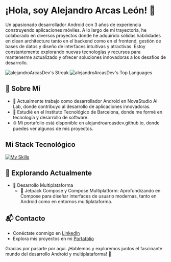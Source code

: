 # ¡Hola, soy Alejandro Arcas León! 👋

Un apasionado desarrollador Android con 3 años de experiencia construyendo aplicaciones móviles. A lo largo de mi trayectoria, he colaborado en diversos proyectos donde he adquirido sólidas habilidades en clean architecture tanto en el backend como en el frontend, gestión de bases de datos y diseño de interfaces intuitivas y atractivas. Estoy constantemente explorando nuevas tecnologías y recursos para mantenerme actualizado y ofrecer soluciones innovadoras a los desafíos de desarrollo.

![alejandroArcasDev's Streak](https://github-readme-streak-stats.herokuapp.com/?user=alejandroArcasDev&theme=vue-dark&hide_border=true) ![alejandroArcasDev's Top Languages](https://github-readme-stats.vercel.app/api/top-langs/?username=alejandroArcasDev&theme=vue-dark&show_icons=true&hide_border=true&layout=compact)

## 🚀 Sobre Mí

- 🔭 Actualmente trabajo como desarrollador Android en NovaStudio AI Lab, donde contribuyo al desarrollo de aplicaciones innovadoras.
- 🏫 Estudié en el Instituto Tecnológico de Barcelona, donde me formé en tecnología y desarrollo de software.
- 🌐 Mi portafolio está disponible en alejandroarcasdev.github.io, donde puedes ver algunos de mis proyectos.

## Mi Stack Tecnológico

[![My Skills](https://skillicons.dev/icons?i=kotlin,ktor,androidstudio,flutter,dart,docker,postgres,mongodb,git,vscode,figma)](https://skillicons.dev)

## 🌱 Explorando Actualmente

- 🚀 Desarrollo Multiplataforma
  - 🎨 Jetpack Compose y Compose Multiplatform: Aprofundizando en Compose para diseñar interfaces de usuario modernas, tanto en Android como en entornos multiplataforma.

## 📬 Contacto

- Conéctate conmigo en [LinkedIn](https://www.linkedin.com/in/alejandro-arcas-leon-58923523a/)
- Explora mis proyectos en mi [Portafolio](https://alejandroarcasdev.github.io)

Gracias por pasarte por aquí. ¡Hablemos y exploremos juntos el fascinante mundo del desarrollo Android y multiplataforma! 🚀
